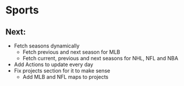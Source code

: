 # Sports

## Next:
- Fetch seasons dynamically
  - Fetch previous and next season for MLB
  - Fetch current, previous and next seasons for NHL, NFL and NBA
- Add Actions to update every day
- Fix projects section for it to make sense
  - Add MLB and NFL maps to projects
